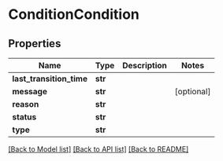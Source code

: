 # ConditionCondition

## Properties
Name | Type | Description | Notes
------------ | ------------- | ------------- | -------------
**last_transition_time** | **str** |  | 
**message** | **str** |  | [optional] 
**reason** | **str** |  | 
**status** | **str** |  | 
**type** | **str** |  | 

[[Back to Model list]](../README.md#documentation-for-models) [[Back to API list]](../README.md#documentation-for-api-endpoints) [[Back to README]](../README.md)

